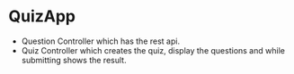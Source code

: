 # QuizApp

- Question Controller which has the rest api.
- Quiz Controller which creates the quiz, display the questions and while submitting shows the result.